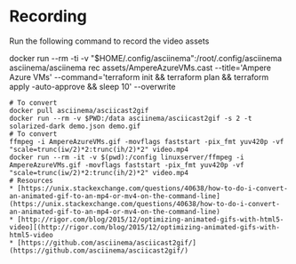 # Recording

Run the following command to record the video assets


docker run --rm -ti -v "$HOME/.config/asciinema":/root/.config/asciinema asciinema/asciinema rec assets/AmpereAzureVMs.cast --title='Ampere Azure VMs' --command='terraform init && terraform plan && terraform apply -auto-approve && sleep 10' --overwrite
```
# To convert 
docker pull asciinema/asciicast2gif
docker run --rm -v $PWD:/data asciinema/asciicast2gif -s 2 -t solarized-dark demo.json demo.gif
# To convert 
ffmpeg -i AmpereAzureVMs.gif -movflags faststart -pix_fmt yuv420p -vf "scale=trunc(iw/2)*2:trunc(ih/2)*2" video.mp4
docker run --rm -it -v $(pwd):/config linuxserver/ffmpeg -i AmpereAzureVMs.gif -movflags faststart -pix_fmt yuv420p -vf "scale=trunc(iw/2)*2:trunc(ih/2)*2" video.mp4
# Resources 
* [https://unix.stackexchange.com/questions/40638/how-to-do-i-convert-an-animated-gif-to-an-mp4-or-mv4-on-the-command-line] (https://unix.stackexchange.com/questions/40638/how-to-do-i-convert-an-animated-gif-to-an-mp4-or-mv4-on-the-command-line)
* [http://rigor.com/blog/2015/12/optimizing-animated-gifs-with-html5-video][(http://rigor.com/blog/2015/12/optimizing-animated-gifs-with-html5-video
* [https://github.com/asciinema/asciicast2gif/](https://github.com/asciinema/asciicast2gif/)

